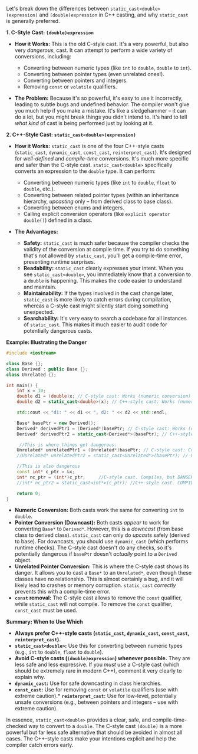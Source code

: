 Let's break down the differences between `static_cast<double>(expression)` and `(double)expression` in C++ casting, and why `static_cast` is generally preferred.

**1. C-Style Cast: `(double)expression`**

   *   **How it Works:** This is the old C-style cast. It's a very powerful, but also very *dangerous*, cast. It can attempt to perform a wide variety of conversions, including:
        *   Converting between numeric types (like `int` to `double`, `double` to `int`).
        *   Converting between pointer types (even unrelated ones!).
        *   Converting between pointers and integers.
        *   Removing `const` or `volatile` qualifiers.

   *   **The Problem:** Because it's so powerful, it's easy to use it incorrectly, leading to subtle bugs and undefined behavior.  The compiler won't give you much help if you make a mistake.  It's like a sledgehammer – it can do a lot, but you might break things you didn't intend to.  It's hard to tell *what kind* of cast is being performed just by looking at it.

**2. C++-Style Cast: `static_cast<double>(expression)`**

   *   **How it Works:** `static_cast` is one of the four C++-style casts (`static_cast`, `dynamic_cast`, `const_cast`, `reinterpret_cast`).  It's designed for *well-defined* and *compile-time* conversions.  It's much more specific and safer than the C-style cast.  `static_cast<double>` specifically converts an expression to the `double` type.  It can perform:
        *   Converting between numeric types (like `int` to `double`, `float` to `double`, etc.).
        *   Converting between related pointer types (within an inheritance hierarchy, *upcasting* only – from derived class to base class).
        *   Converting between enums and integers.
        *   Calling explicit conversion operators (like `explicit operator double()`) defined in a class.

   *   **The Advantages:**
        *   **Safety:** `static_cast` is much safer because the compiler checks the validity of the conversion at compile time.  If you try to do something that's not allowed by `static_cast`, you'll get a compile-time error, preventing runtime surprises.
        *   **Readability:** `static_cast` clearly expresses your intent.  When you see `static_cast<double>`, you immediately know that a conversion to a `double` is happening.  This makes the code easier to understand and maintain.
        *   **Maintainability:**  If the types involved in the cast change later, `static_cast` is more likely to catch errors during compilation, whereas a C-style cast might silently start doing something unexpected.
        * **Searchability:** It's very easy to search a codebase for all instances of `static_cast`. This makes it much easier to audit code for potentially dangerous casts.

**Example: Illustrating the Danger**

```c++
#include <iostream>

class Base {};
class Derived : public Base {};
class Unrelated {};

int main() {
    int x = 10;
    double d1 = (double)x; // C-style cast: Works (numeric conversion)
    double d2 = static_cast<double>(x); // C++-style cast: Works (numeric conversion)

    std::cout << "d1: " << d1 << ", d2: " << d2 << std::endl;

    Base* basePtr = new Derived();
    Derived* derivedPtr1 = (Derived*)basePtr; // C-style cast: Works (downcast, potentially dangerous)
    Derived* derivedPtr2 = static_cast<Derived*>(basePtr); // C++-style cast: Works (upcast is safe)

     //This is where things get dangerous:
    Unrelated* unrelatedPtr1 = (Unrelated*)basePtr; // C-style cast: Compiles, but VERY DANGEROUS!
    //Unrelated* unrelatedPtr2 = static_cast<Unrelated*>(basePtr); // C++-style cast: COMPILE-TIME ERROR! (Correct)

    //This is also dangerous
    const int* c_ptr = &x;
    int* nc_ptr = (int*)c_ptr;     //C-style cast. Compiles, but DANGEROUS!
    //int* nc_ptr2 = static_cast<int*>(c_ptr); //C++-style cast. COMPILE-TIME ERROR!

    return 0;
}
```

*   **Numeric Conversion:** Both casts work the same for converting `int` to `double`.
*   **Pointer Conversion (Downcast):**  Both casts *appear* to work for converting `Base*` to `Derived*`.  However, this is a *downcast* (from base class to derived class).  `static_cast` can only do *upcasts* safely (derived to base). For downcasts, you should use `dynamic_cast` (which performs runtime checks).  The C-style cast doesn't do any checks, so it's potentially dangerous if `basePtr` doesn't *actually* point to a `Derived` object.
*   **Unrelated Pointer Conversion:** This is where the C-style cast shows its danger.  It allows you to cast a `Base*` to an `Unrelated*`, even though these classes have no relationship.  This is almost certainly a bug, and it will likely lead to crashes or memory corruption.  `static_cast` *correctly* prevents this with a compile-time error.
* **`const` removal:** The C-style cast allows to remove the `const` qualifier, while `static_cast` will not compile. To remove the `const` qualifier, `const_cast` must be used.

**Summary: When to Use Which**

*   **Always prefer C++-style casts (`static_cast`, `dynamic_cast`, `const_cast`, `reinterpret_cast`).**
*   **`static_cast<double>`:** Use this for converting between numeric types (e.g., `int` to `double`, `float` to `double`).
*   **Avoid C-style casts (`(double)expression`) whenever possible.**  They are less safe and less expressive.  If you *must* use a C-style cast (which should be extremely rare in modern C++), comment it very clearly to explain why.
* **`dynamic_cast`:** Use for safe downcasting in class hierarchies.
* **`const_cast`:** Use for removing `const` or `volatile` qualifiers (use with extreme caution).* **`reinterpret_cast`:** Use for low-level, potentially unsafe conversions (e.g., between pointers and integers – use with extreme caution).

In essence, `static_cast<double>` provides a clear, safe, and compile-time-checked way to convert to a `double`. The C-style cast `(double)` is a more powerful but far less safe alternative that should be avoided in almost all cases. The C++-style casts make your intentions explicit and help the compiler catch errors early.
